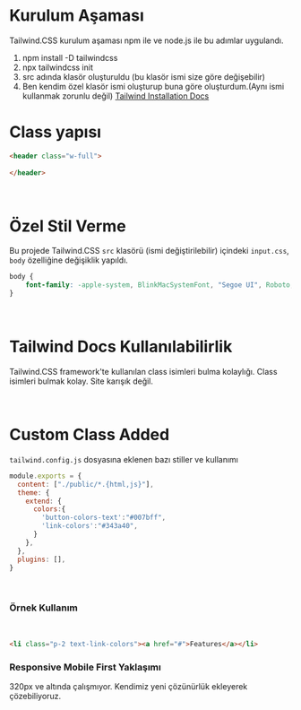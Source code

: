 # Kurulum Aşaması
Tailwind.CSS kurulum aşaması npm ile ve node.js ile bu adımlar uygulandı. <br>
1. npm install -D tailwindcss
2. npx tailwindcss init
3. src adında klasör oluşturuldu (bu klasör ismi size göre değişebilir)
4. Ben kendim özel klasör ismi oluşturup buna göre oluşturdum.(Aynı ismi kullanmak zorunlu değil) [Tailwind Installation Docs](https://tailwindcss.com/docs/installation) 

# Class yapısı 
```html
<header class="w-full">
    
</header>
```
<br>

# Özel Stil Verme

Bu projede Tailwind.CSS `src` klasörü (ismi değiştirilebilir) içindeki `input.css`, `body` özelliğine değişiklik yapıldı.

```css
body {
    font-family: -apple-system, BlinkMacSystemFont, "Segoe UI", Roboto, "Helvetica Neue", Arial, sans-serif, "Apple Color Emoji", "Segoe UI Emoji", "Segoe UI Symbol";
}
``` 
<br>

# Tailwind Docs Kullanılabilirlik
Tailwind.CSS framework'te kullanılan class isimleri bulma kolaylığı. Class isimleri bulmak kolay. Site karışık değil. 

<br>

# Custom Class Added
`tailwind.config.js` dosyasına eklenen bazı stiller ve kullanımı <br>
```javascript
module.exports = {
  content: ["./public/*.{html,js}"],
  theme: {
    extend: {
      colors:{
        'button-colors-text':"#007bff",
        'link-colors':"#343a40",
      }
    },
  },
  plugins: [],
}
```
<br>

### **Örnek Kullanım** 
<br>

```html
<li class="p-2 text-link-colors"><a href="#">Features</a></li>
```

### Responsive Mobile First Yaklaşımı
320px ve altında çalışmıyor. Kendimiz yeni çözünürlük ekleyerek çözebiliyoruz.